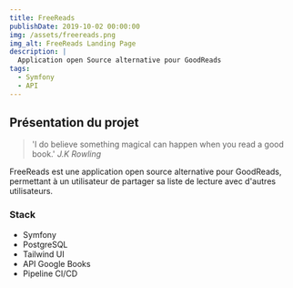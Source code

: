 ```yaml
---
title: FreeReads
publishDate: 2019-10-02 00:00:00
img: /assets/freereads.png
img_alt: FreeReads Landing Page
description: |
  Application open Source alternative pour GoodReads
tags:
  - Symfony
  - API
---
```


## Présentation du projet

> 'I do believe something magical can happen when you read a good book.' *J.K Rowling*

FreeReads est une application open source alternative pour GoodReads, permettant à un utilisateur de partager sa liste de lecture avec d'autres utilisateurs.


### Stack

* Symfony 
* PostgreSQL
* Tailwind UI
* API Google Books
* Pipeline CI/CD

